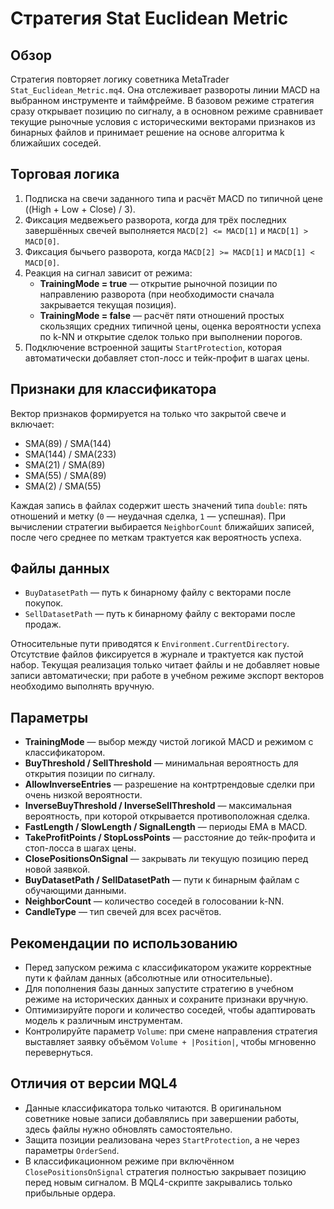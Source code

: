 # Стратегия Stat Euclidean Metric

## Обзор
Стратегия повторяет логику советника MetaTrader `Stat_Euclidean_Metric.mq4`. Она отслеживает развороты линии MACD на выбранном инструменте и таймфрейме. В базовом режиме стратегия сразу открывает позицию по сигналу, а в основном режиме сравнивает текущие рыночные условия с историческими векторами признаков из бинарных файлов и принимает решение на основе алгоритма k ближайших соседей.

## Торговая логика
1. Подписка на свечи заданного типа и расчёт MACD по типичной цене ((High + Low + Close) / 3).
2. Фиксация медвежьего разворота, когда для трёх последних завершённых свечей выполняется `MACD[2] <= MACD[1]` и `MACD[1] > MACD[0]`.
3. Фиксация бычьего разворота, когда `MACD[2] >= MACD[1]` и `MACD[1] < MACD[0]`.
4. Реакция на сигнал зависит от режима:
   - **TrainingMode = true** — открытие рыночной позиции по направлению разворота (при необходимости сначала закрывается текущая позиция).
   - **TrainingMode = false** — расчёт пяти отношений простых скользящих средних типичной цены, оценка вероятности успеха по k-NN и открытие сделок только при выполнении порогов.
5. Подключение встроенной защиты `StartProtection`, которая автоматически добавляет стоп-лосс и тейк-профит в шагах цены.

## Признаки для классификатора
Вектор признаков формируется на только что закрытой свече и включает:
- SMA(89) / SMA(144)
- SMA(144) / SMA(233)
- SMA(21) / SMA(89)
- SMA(55) / SMA(89)
- SMA(2) / SMA(55)

Каждая запись в файлах содержит шесть значений типа `double`: пять отношений и метку (`0` — неудачная сделка, `1` — успешная). При вычислении стратегии выбирается `NeighborCount` ближайших записей, после чего среднее по меткам трактуется как вероятность успеха.

## Файлы данных
- `BuyDatasetPath` — путь к бинарному файлу с векторами после покупок.
- `SellDatasetPath` — путь к бинарному файлу с векторами после продаж.

Относительные пути приводятся к `Environment.CurrentDirectory`. Отсутствие файлов фиксируется в журнале и трактуется как пустой набор. Текущая реализация только читает файлы и не добавляет новые записи автоматически; при работе в учебном режиме экспорт векторов необходимо выполнять вручную.

## Параметры
- **TrainingMode** — выбор между чистой логикой MACD и режимом с классификатором.
- **BuyThreshold / SellThreshold** — минимальная вероятность для открытия позиции по сигналу.
- **AllowInverseEntries** — разрешение на контртрендовые сделки при очень низкой вероятности.
- **InverseBuyThreshold / InverseSellThreshold** — максимальная вероятность, при которой открывается противоположная сделка.
- **FastLength / SlowLength / SignalLength** — периоды EMA в MACD.
- **TakeProfitPoints / StopLossPoints** — расстояние до тейк-профита и стоп-лосса в шагах цены.
- **ClosePositionsOnSignal** — закрывать ли текущую позицию перед новой заявкой.
- **BuyDatasetPath / SellDatasetPath** — пути к бинарным файлам с обучающими данными.
- **NeighborCount** — количество соседей в голосовании k-NN.
- **CandleType** — тип свечей для всех расчётов.

## Рекомендации по использованию
- Перед запуском режима с классификатором укажите корректные пути к файлам данных (абсолютные или относительные).
- Для пополнения базы данных запустите стратегию в учебном режиме на исторических данных и сохраните признаки вручную.
- Оптимизируйте пороги и количество соседей, чтобы адаптировать модель к различным инструментам.
- Контролируйте параметр `Volume`: при смене направления стратегия выставляет заявку объёмом `Volume + |Position|`, чтобы мгновенно перевернуться.

## Отличия от версии MQL4
- Данные классификатора только читаются. В оригинальном советнике новые записи добавлялись при завершении работы, здесь файлы нужно обновлять самостоятельно.
- Защита позиции реализована через `StartProtection`, а не через параметры `OrderSend`.
- В классификационном режиме при включённом `ClosePositionsOnSignal` стратегия полностью закрывает позицию перед новым сигналом. В MQL4-скрипте закрывались только прибыльные ордера.
